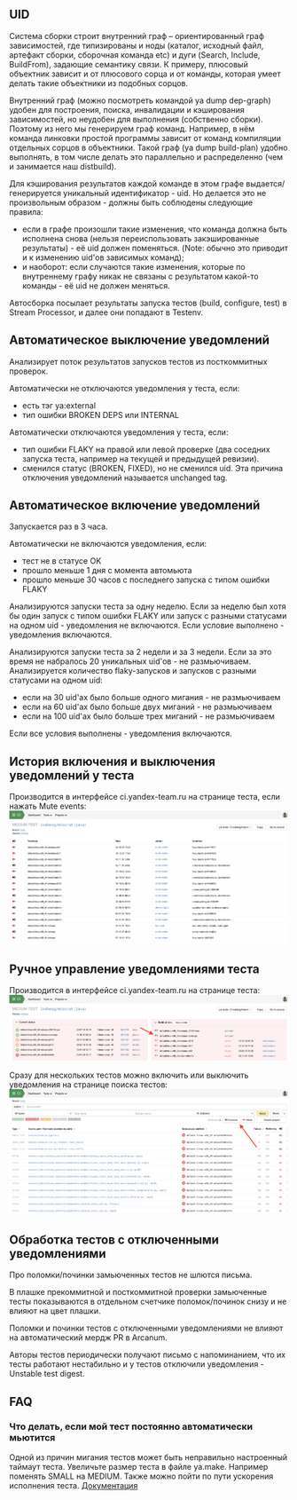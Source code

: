 ## UID
Система сборки строит внутренний граф – ориентированный граф зависимостей, где типизированы и ноды (каталог, исходный файл, артефакт сборки, сборочная команда etc) и дуги (Search, Include, BuildFrom), задающие семантику связи. К примеру, плюсовый объектник зависит и от плюсового сорца и от команды, которая умеет делать такие объектники из подобных сорцов.

Внутренний граф (можно посмотреть командой ya dump dep-graph) удобен для построения, поиска, инвалидации и кэширования зависимостей, но неудобен для выполнения (собственно сборки). Поэтому из него мы генерируем граф команд. Например, в нём команда линковки простой программы зависит от команд компиляции отдельных сорцов в объектники. Такой граф (ya dump build-plan) удобно выполнять, в том числе делать это параллельно и распределенно (чем и занимается наш distbuild).

Для кэширования результатов каждой команде в этом графе выдается/генерируется уникальный идентификатор - uid. Но делается это не произвольным образом - должны быть соблюдены следующие правила:
- если в графе произошли такие изменения, что команда должна быть исполнена снова (нельзя переиспользовать закэшированные результаты) - её uid должен поменяться. (Note: обычно это приводит и к изменению uid'ов зависимых команд);
- и наоборот: если случаются такие изменения, которые по внутреннему графу никак не связаны с результатом какой-то команды - её uid не должен меняться.

Автосборка посылает результаты запуска тестов (build, configure, test) в Stream Processor, и далее они попадают в Testenv.

## Автоматическое выключение уведомлений
Анализирует поток результатов запусков тестов из посткоммитных проверок.

Автоматически не отключаются уведомления у теста, если:
- есть тэг ya:external
- тип ошибки BROKEN DEPS или INTERNAL

Автоматически отключаются уведомления у теста, если:
- тип ошибки FLAKY на правой или левой проверке (два соседних запуска теста, например на текущей и предыдущей ревизии).
- сменился статус (BROKEN, FIXED), но не сменился uid. Эта причина отключения уведомлений называется unchanged tag.

## Автоматическое включение уведомлений
Запускается раз в 3 часа.

Автоматически не включаются уведомления, если:
- тест не в статусе OK
- прошло меньше 1 дня с момента автомьюта
- прошло меньше 30 часов с последнего запуска с типом ошибки FLAKY

Анализируются запуски теста за одну неделю.
Если за неделю был хотя бы один запуск с типом ошибки FLAKY или запуск c разными статусами на одном uid - уведомления не включаются.
Если условие выполнено - уведомления включаются.

Анализируются запуски теста за 2 недели и за 3 недели.
Если за это время не набралось 20 уникальных uid'ов - не размьючиваем.
Анализируется количество flaky-запусков и запусков с разными статусами на одном uid:
- если на 30 uid'ах было больше одного мигания - не размьючиваем
- если на 60 uid'ах было больше двух миганий - не размьючиваем
- если на 100 uid'ах было больше трех миганий - не размьючиваем

Если все условия выполнены - уведомления включаются.

## История включения и выключения уведомлений у теста
Производится в интерфейсе ci.yandex-team.ru на странице теста, если нажать Mute events:
![](img/mute_events.png)

## Ручное управление уведомлениями теста
Производится в интерфейсе ci.yandex-team.ru на странице теста:
![](img/manual_mute_unmute.png)

Сразу для нескольких тестов можно включить или выключить уведомления на странице поиска тестов:
![](img/multiple_mute_unmute.png)

## Обработка тестов с отключенными уведомлениями
Про поломки/починки замьюченных тестов не шлются письма.

В плашке прекоммитной и посткоммитной проверки замьюченные тесты показываются в отдельном счетчике поломок/починок снизу и не влияют на цвет плашки.

Поломки и починки тестов c отключенными уведомлениями не влияют на автоматический мердж PR в Arcanum.

Авторы тестов периодически получают письмо с напоминанием, что их тесты работают нестабильно и у тестов отключили уведомления - Unstable test digest.

## FAQ
### Что делать, если мой тест постоянно автоматически мьютится
Одной из причин мигания тестов может быть неправильно настроенный таймаут теста. Увеличьте размер теста в файле ya.make. Например поменять SMALL на MEDIUM. Также можно пойти по пути ускорения исполнения теста.
[Документация](https://a.yandex-team.ru/arc/trunk/arcadia/build/docs/readme.md#macro-size-smallmediumlarge)